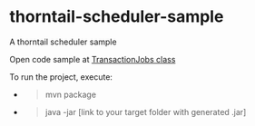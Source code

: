 # thorntail-scheduler-sample
A thorntail scheduler sample

Open code sample at [TransactionJobs class](https://github.com/hitallocavas/thorntail-scheduler-sample/blob/master/taskrun/src/main/java/jobs/TransactionJobs.java) 

To run the project, execute:
- >mvn package
- >java -jar [link to your target folder with generated .jar]
